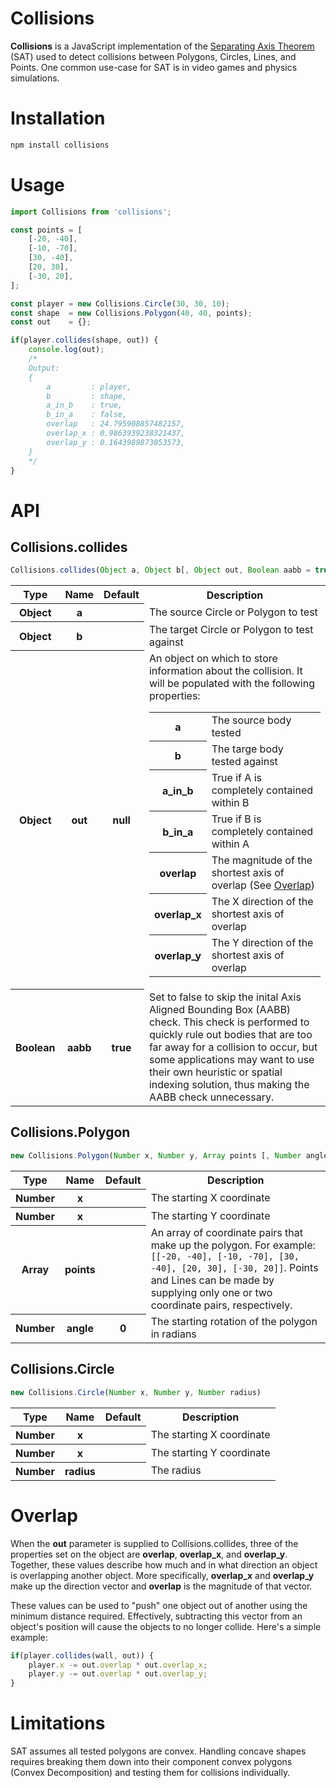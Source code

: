 # Collisions

**Collisions** is a JavaScript implementation of the [Separating Axis Theorem](https://en.wikipedia.org/wiki/Separating_axis_theorem) (SAT) used to detect collisions between Polygons, Circles, Lines, and Points. One common use-case for SAT is in video games and physics simulations.

# Installation

```bash
npm install collisions
```

# Usage

```JavaScript
import Collisions from 'collisions';

const points = [
	[-20, -40],
	[-10, -70],
	[30, -40],
	[20, 30],
	[-30, 20],
];

const player = new Collisions.Circle(30, 30, 10);
const shape  = new Collisions.Polygon(40, 40, points);
const out    = {};

if(player.collides(shape, out)) {
	console.log(out);
	/*
	Output:
	{
		a         : player,
		b         : shape,
		a_in_b    : true,
		b_in_a    : false,
		overlap   : 24.795908857482157,
		overlap_x : 0.9863939238321437,
		overlap_y : 0.1643989873053573,
	}
	*/
}
```

# API

## Collisions.collides

```JavaScript
Collisions.collides(Object a, Object b[, Object out, Boolean aabb = true])
```

<table>
	<tr>
		<th>Type</th>
		<th>Name</th>
		<th>Default</th>
		<th>Description</th>
	</tr>
	<tr>
		<th>Object</th>
		<th>a</th>
		<th></th>
		<td>The source Circle or Polygon to test</td>
	</tr>
	<tr>
		<th>Object</th>
		<th>b</th>
		<th></th>
		<td>The target Circle or Polygon to test against</td>
	</tr>
	<tr>
		<th>Object</th>
		<th>out</th>
		<th>null</th>
		<td>
			An object on which to store information about the collision. It will be populated with the following properties:
			<table>
				<tr>
					<th>a</th>
					<td>The source body tested</td>
				</tr>
				<tr>
					<th>b</th>
					<td>The targe body tested against</td>
				</tr>
				<tr>
					<th>a_in_b</th>
					<td>True if A is completely contained within B</td>
				</tr>
				<tr>
					<th>b_in_a</th>
					<td>True if B is completely contained within A</td>
				</tr>
				<tr>
					<th>overlap</th>
					<td>The magnitude of the shortest axis of overlap (See <a href="#overlap">Overlap</a>)</td>
				</tr>
				<tr>
					<th>overlap_x</th>
					<td>The X direction of the shortest axis of overlap</td>
				</tr>
				<tr>
					<th>overlap_y</th>
					<td>The Y direction of the shortest axis of overlap</td>
				</tr>
			</table>
		</td>
	</tr>
	<tr>
		<th>Boolean</th>
		<th>aabb</th>
		<th>true</th>
		<td>Set to false to skip the inital Axis Aligned Bounding Box (AABB) check. This check is performed to quickly rule out bodies that are too far away for a collision to occur, but some applications may want to use their own heuristic or spatial indexing solution, thus making the AABB check unnecessary.</td>
	</tr>
</table>

## Collisions.Polygon

```JavaScript
new Collisions.Polygon(Number x, Number y, Array points [, Number angle])
```

<table>
	<tr>
		<th>Type</th>
		<th>Name</th>
		<th>Default</th>
		<th>Description</th>
	</tr>
	<tr>
		<th>Number</th>
		<th>x</th>
		<th></th>
		<td>The starting X coordinate</td>
	</tr>
	<tr>
		<th>Number</th>
		<th>x</th>
		<th></th>
		<td>The starting Y coordinate</td>
	</tr>
	<tr>
		<th>Array</th>
		<th>points</th>
		<th></th>
		<td>An array of coordinate pairs that make up the polygon. For example: <code>[[-20, -40], [-10, -70], [30, -40], [20, 30], [-30, 20]]</code>. Points and Lines can be made by supplying only one or two coordinate pairs, respectively.</td>
	</tr>
	<tr>
		<th>Number</th>
		<th>angle</th>
		<th>0</th>
		<td>The starting rotation of the polygon in radians</td>
	</tr>
</table>

## Collisions.Circle

```JavaScript
new Collisions.Circle(Number x, Number y, Number radius)
```

<table>
	<tr>
		<th>Type</th>
		<th>Name</th>
		<th>Default</th>
		<th>Description</th>
	</tr>
	<tr>
		<th>Number</th>
		<th>x</th>
		<th></th>
		<td>The starting X coordinate</td>
	</tr>
	<tr>
		<th>Number</th>
		<th>x</th>
		<th></th>
		<td>The starting Y coordinate</td>
	</tr>
	<tr>
		<th>Number</th>
		<th>radius</th>
		<th></th>
		<td>The radius</td>
	</tr>
</table>

<h1 id="overlap">Overlap</h1>

When the **out** parameter is supplied to Collisions.collides, three of the properties set on the object are **overlap**, **overlap_x**, and **overlap_y**. Together, these values describe how much and in what direction an object is overlapping another object. More specifically, **overlap_x** and **overlap_y** make up the direction vector and **overlap** is the magnitude of that vector.

These values can be used to "push" one object out of another using the minimum distance required. Effectively, subtracting this vector from an object's position will cause the objects to no longer collide. Here's a simple example:

```JavaScript
if(player.collides(wall, out)) {
	player.x -= out.overlap * out.overlap_x;
	player.y -= out.overlap * out.overlap_y;
}
```

# Limitations

SAT assumes all tested polygons are convex. Handling concave shapes requires breaking them down into their component convex polygons (Convex Decomposition) and testing them for collisions individually.
